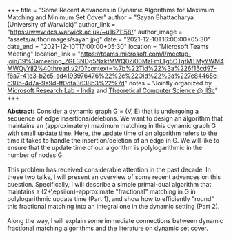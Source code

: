 +++
title = "Some Recent Advances in Dynamic Algorithms for Maximum Matching and Minimum Set Cover"
author = "Sayan Bhattacharya (University of Warwick)"
author_link = "https://www.dcs.warwick.ac.uk/~u1671158/"
author_image = "assets/authorImages/sayan.jpg"
date = "2021-12-10T16:00:00+05:30"
date_end = "2021-12-10T17:00:00+05:30"
location = "Microsoft Teams Meeting"
location_link = "https://teams.microsoft.com/l/meetup-join/19%3ameeting_ZGE3NDg5NzktMWQ0Zi00MzFmLTg5OTgtMTMyYWM4MWQyYjI2%40thread.v2/0?context=%7b%22Tid%22%3a%226f15cd97-f6a7-41e3-b2c5-ad4193976476%22%2c%22Oid%22%3a%227c84465e-c38b-4d7a-9a9d-ff0dfa3638b3%22%7d"
notes = "Jointly organized by <a href = "https://www.microsoft.com/en-us/research/lab/microsoft-research-india/" target= "_blank">Microsoft Research Lab - India</a> and <a href='https://www.csa.iisc.ac.in/theoretical-computer-science/' target= "_blank">Theoretical Computer Science @ IISc</a>"
+++

<b>Abstract:</b>
Consider a dynamic graph G = (V, E) that is undergoing a sequence of edge insertions/deletions. We want to design an
algorithm that maintains an (approximately) maximum matching in this dynamic graph G with small update time. Here,
the update time of an algorithm refers to the time it takes to handle the insertion/deletion of an edge in G. We will
like to ensure that the update time of our algorithm is polylogarithmic in the number of nodes G.
<br><br>
This problem has received considerable attention in the past decade. In these two talks, I will present an overview of
some recent advances on this question. Specifically, I will describe a simple primal-dual algorithm that maintains a
(2+\epsilon)-approximate "fractional" matching in G in polylogarithmic update time (Part 1), and show how to
efficiently "round" this fractional matching into an integral one in the dynamic setting (Part 2).
<br><br>
Along the way, I will explain some immediate connections between dynamic fractional matching algorithms and
the literature on dynamic set cover.